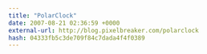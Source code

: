 ```yaml
---
title: "PolarClock"
date: 2007-08-21 02:36:59 +0000
external-url: http://blog.pixelbreaker.com/polarclock
hash: 04333fb5c3de709f84c7dada4f4f0389
---
```



